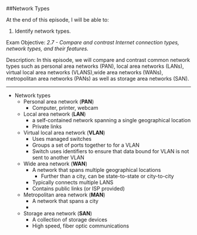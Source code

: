 ##Network Types

At the end of this episode, I will be able to:

1.  Identify network types.

Exam Objective: *2.7 - Compare and contrast Internet connection types, network types, and their features.*



Description: In this episode, we will compare and contrast common network types such as personal area networks \(PAN\), local area networks \(LANs\), virtual local area networks \(VLANS),wide area networks \(WANs\), metropolitan area networks \(PANs) as well as storage area networks \(SAN\).

----------------------------------------------------------------

* Network types
	+ Personal area network \(**PAN**\)
		- Computer, printer, webcam
	+ Local area network \(**LAN**\)
		- a self-contained network spanning a single geographical location
		- Private links
	+ Virtual local area network \(**VLAN**\)
		- Uses managed switches
		- Groups a set of ports together to for a VLAN
		- Switch uses identifiers to ensure that data bound for VLAN is not sent to another VLAN
	+ Wide area network \(**WAN**\)
		- A network that spans multiple geographical locations
			* Further than a city, can be state-to-state or city-to-city
		- Typically connects multiple LANS
		- Contains public links \(or ISP provided\)
	+ Metropolitan area network \(**MAN**\)
		- A network that spans a city
		- 
	+ Storage area network \(**SAN**\)
		- A collection of storage devices
		- High speed, fiber optic communications
